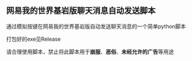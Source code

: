 ## 网易我的世界基岩版聊天消息自动发送脚本

通过模拟按键在网易我的世界基岩版自动发送聊天消息的一个简单python脚本 

打包好的exe见Release

请合理使用脚本，禁止将此脚本用于**崩服**、**恶俗**、**未经允许的广告**等用途